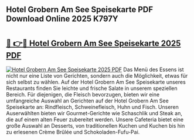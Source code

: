 ## Hotel Grobern Am See Speisekarte PDF Download Online 2025 K797Y

# <h2><a href="http://gc7oa9.nevu.top/?p=Hotel+Grobern+Am+See+Speisekarte">🔗 👉🔴 Hotel Grobern Am See Speisekarte 2025 PDF</a></h2>

[![Hotel Grobern Am See Speisekarte 2025 PDF](https://i.imgur.com/dBaPXMq.png)](http://gc7oa9.nevu.top/?p=Hotel+Grobern+Am+See+Speisekarte)
Das Menü des Essens ist nicht nur eine Liste von Gerichten, sondern auch die Möglichkeit, etwas für sich selbst zu wählen. Auf der Hotel Grobern Am See Speisekarte unseres Restaurants finden Sie leichte und frische Salate in unserem speziellen Bereich. Für diejenigen, die Fleisch bevorzugen, bieten wir eine umfangreiche Auswahl an Gerichten auf der Hotel Grobern Am See Speisekarte an: Rindfleisch, Schweinefleisch, Huhn und Fisch. Unseren Auserwählten bieten wir Gourmet-Gerichte wie Schaschlik und Steak an, die auf einem alten Feuer zubereitet werden. Unsere Cafeteria bietet eine große Auswahl an Desserts, von traditionellen Kuchen und Kuchen bis hin zu erlesenen Crème Brûlée und Schokoladen-Fufu-Pai.
